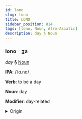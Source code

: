 ```yaml
---
id: lono
slug: lono
title: LONO
sidebar_position: 814
tags: [lono, Noun, Afro-Asiatic]
description: day § Noun
---
```


### lono&emsp;<span kind="abugida">ʓƨ</span>

*day* **§** [Noun](../../tags/Noun)

**IPA**: /ˈlɑ.nɑ/

**Verb**: to be a day

**Noun**: day

**Modifier**: day-related

<details>
    <summary>Origin</summary>
    Hausa rānā /ɽáː.náː/<br/>
    <em>Afro-Asiatic Language Family</em>
</details>